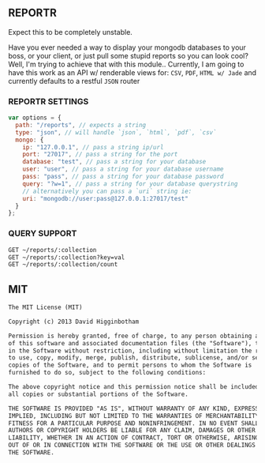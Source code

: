 ## REPORTR

Expect this to be completely unstable.

Have you ever needed a way to display your mongodb databases to your boss, or your client, or just pull some stupid reports so you can look cool? Well, I'm trying to achieve that with this module.. Currently, I am going to have this work as an API w/ renderable views for: `CSV`, `PDF`, `HTML w/ Jade` and currently defaults to a restful `JSON` router

### REPORTR SETTINGS
```js
var options = {
  path: "/reports", // expects a string
  type: "json", // will handle `json`, `html`, `pdf`, `csv`
  mongo: {
    ip: "127.0.0.1", // pass a string ip/url
    port: "27017", // pass a string for the port
    database: "test", // pass a string for your database
    user: "user", // pass a string for your database username
    pass: "pass", // pass a string for your database password
    query: "?w=1", // pass a string for your database querystring
    // alternatively you can pass a `uri` string ie:
    uri: "mongodb://user:pass@127.0.0.1:27017/test"
  }
};
```

### QUERY SUPPORT
```md
GET ~/reports/:collection
GET ~/reports/:collection?key=val
GET ~/reports/:collection/count
```

## MIT
```md
The MIT License (MIT)

Copyright (c) 2013 David Higginbotham 

Permission is hereby granted, free of charge, to any person obtaining a copy
of this software and associated documentation files (the "Software"), to deal
in the Software without restriction, including without limitation the rights
to use, copy, modify, merge, publish, distribute, sublicense, and/or sell
copies of the Software, and to permit persons to whom the Software is
furnished to do so, subject to the following conditions:

The above copyright notice and this permission notice shall be included in
all copies or substantial portions of the Software.

THE SOFTWARE IS PROVIDED "AS IS", WITHOUT WARRANTY OF ANY KIND, EXPRESS OR
IMPLIED, INCLUDING BUT NOT LIMITED TO THE WARRANTIES OF MERCHANTABILITY,
FITNESS FOR A PARTICULAR PURPOSE AND NONINFRINGEMENT. IN NO EVENT SHALL THE
AUTHORS OR COPYRIGHT HOLDERS BE LIABLE FOR ANY CLAIM, DAMAGES OR OTHER
LIABILITY, WHETHER IN AN ACTION OF CONTRACT, TORT OR OTHERWISE, ARISING FROM,
OUT OF OR IN CONNECTION WITH THE SOFTWARE OR THE USE OR OTHER DEALINGS IN
THE SOFTWARE.
```
